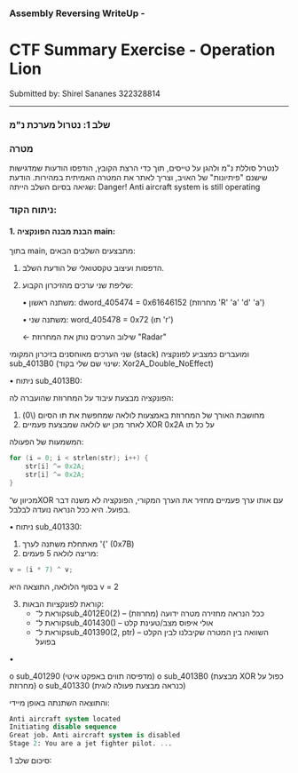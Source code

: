 ### Assembly Reversing WriteUp - 
# CTF Summary Exercise - Operation Lion 

Submitted by: Shirel Sananes 322328814
________________________________________________________________________________

### שלב 1: נטרול מערכת נ"מ

### **מטרה**

לנטרל סוללת נ"מ ולהגן על טייסים, תוך כדי הרצת הקובץ, הודפסו הודעות שמדגישות שישנם "פיתיונות" של האויב, וצריך לאתר את המטרה האמיתית במהירות.
הודעת שגיאה בסיום השלב הייתה: Danger! Anti aircraft system is still operating

### ניתוח הקוד:
#### 1. הבנת מבנה הפונקציה main: 
בתוך main, מתבצעים השלבים הבאים:

1. הדפסות ועיצוב טקסטואלי של הודעת השלב.
2. שליפת שני ערכים מהזיכרון הקבוע:
   
   • משתנה ראשון: dword_405474 = 0x61646152 (מחרוזת 'R' 'a' 'd' 'a')
   
   • משתנה שני: word_405478 = 0x72 (תו 'r')
   
    ← שילוב הערכים נותן את המחרוזת "Radar"

שני הערכים מאוחסנים בזיכרון המקומי (stack) ומועברים כמצביע לפונקציה sub_4013B0 (שינוי שם שלי בקוד: Xor2A_Double_NoEffect)

• ניתוח sub_4013B0:

הפונקציה מבצעת עיבוד על המחרוזת שהועברה לה:
1. מחושבת האורך של המחרוזת באמצעות לולאה שמחפשת את תו הסיום (\0)
2. לאחר מכן יש לולאה שמבצעת פעמיים XOR 0x2A על כל תו

המשמעות של הפעולה:

```c
for (i = 0; i < strlen(str); i++) {
    str[i] ^= 0x2A;
    str[i] ^= 0x2A;
}
```
מכיוון ש־XOR עם אותו ערך פעמיים מחזיר את הערך המקורי, הפונקציה לא משנה דבר בפועל. היא ככל הנראה נועדה לבלבל.

• ניתוח sub_401330:
  1. מאתחלת משתנה לערך '{' (0x7B)
  2. מריצה לולאה 5 פעמים:
```c
v = (i * 7) ^ v;
```
בסוף הלולאה, התוצאה היא v = 2
  
  3. קוראת לפונקציות הבאות:
     * קוראת ל־sub_4012E0(2) – ככל הנראה מחזירה מטרה ידועה (מחרוזת)
     * קוראת ל־sub_401430() – אולי איפוס מצב/טעינת קלט
     * קוראת ל־sub_401390(2, ptr) – השוואה בין המטרה שקיבלנו לבין הקלט בפועל


•	

o	sub_401290 (מדפיסה תווים באפקט איטי)
o	sub_4013B0 (מבצעת XOR כפול על מחרוזת)
o	sub_401330 (כנראה מבצעת פעולה לוגית)

והתוצאה השתנתה באופן מיידי:
```sql
Anti aircraft system located
Initiating disable sequence
Great job. Anti aircraft system is disabled
Stage 2: You are a jet fighter pilot. ...
```

סיכום שלב 1: 




